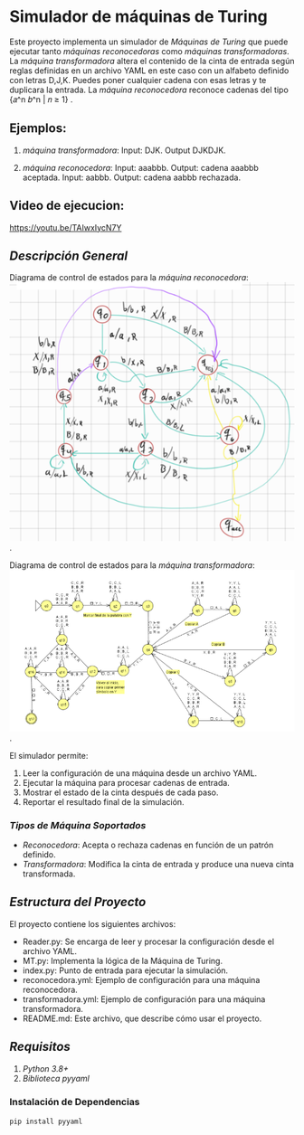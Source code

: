 # Simulador de máquinas de Turing 

Este proyecto implementa un simulador de *Máquinas de Turing* que puede ejecutar tanto *máquinas reconocedoras* como *máquinas transformadoras*. 
La *máquina transformadora* altera el contenido de la cinta de entrada según reglas definidas en un archivo YAML en este caso con un alfabeto definido con letras D,J,K. Puedes poner cualquier cadena con esas letras y te duplicara la entrada.
La *máquina reconocedora* reconoce cadenas del tipo {𝑎^n  𝑏^n  | 𝑛 ≥ 1} . 

## Ejemplos:
1. *máquina transformadora*:  Input: DJK. Output DJKDJK.

2. *máquina reconocedora*: Input: aaabbb. Output: cadena aaabbb aceptada. Input: aabbb. Output: cadena aabbb rechazada.

## Video de ejecucion:
https://youtu.be/TAIwxIycN7Y 

## *Descripción General*
Diagrama de control de estados para la *máquina reconocedora*: 
![*máquina reconocedora*](diagramas/reconocedora.png).

Diagrama de control de estados para la *máquina transformadora*: 
![*máquina transformadora*](diagramas/transformadora.png).


El simulador permite:
1. Leer la configuración de una máquina desde un archivo YAML.
2. Ejecutar la máquina para procesar cadenas de entrada.
3. Mostrar el estado de la cinta después de cada paso.
4. Reportar el resultado final de la simulación.

### *Tipos de Máquina Soportados*
- *Reconocedora*: Acepta o rechaza cadenas en función de un patrón definido.
- *Transformadora*: Modifica la cinta de entrada y produce una nueva cinta transformada.

## *Estructura del Proyecto*

El proyecto contiene los siguientes archivos:

- Reader.py: Se encarga de leer y procesar la configuración desde el archivo YAML.
- MT.py: Implementa la lógica de la Máquina de Turing.
- index.py: Punto de entrada para ejecutar la simulación.
- reconocedora.yml: Ejemplo de configuración para una máquina reconocedora.
- transformadora.yml: Ejemplo de configuración para una máquina transformadora.
- README.md: Este archivo, que describe cómo usar el proyecto.


## *Requisitos*

1. *Python 3.8+*
2. *Biblioteca pyyaml*

### Instalación de Dependencias
```bash
pip install pyyaml
```
